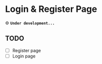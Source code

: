 # Login & Register Page

:gear: **`Under development...`**


## TODO

* [ ] Register page
* [ ] Login page